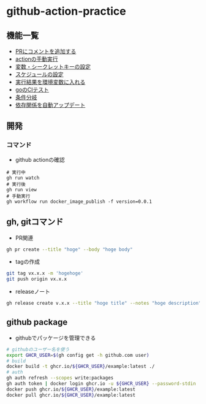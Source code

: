 # github-action-practice

## 機能一覧
- [PRにコメントを追加する](./.github/workflows/pr_comment.yml)
- [actionの手動実行](./.github/workflows/param.yml)
- [変数・シークレットキーの設定](./.github/workflows/variable.yml)
- [スケジュールの設定](./.github/workflows/schedule.yml)
- [実行結果を環境変数に入れる](./.github/workflows/result_output.yml)
- [goのCIテスト](./.github/workflows/go_test.yml)
- [条件分岐](./.github/workflows/if.yml)
- [依存関係を自動アップデート](./.github/dependabot.yml)

## 開発
### コマンド
- github actionの確認

```shell
# 実行中
gh run watch
# 実行後
gh run view
# 手動実行
gh workflow run docker_image_publish -f version=0.0.1
```

## gh, gitコマンド
- PR関連

```bash
gh pr create --title "hoge" --body "hoge body"
```

- tagの作成
```bash
git tag vx.x.x -m 'hogehoge'
git push origin vx.x.x
```

- releaseノート
```bash
gh release create v.x.x --title "hoge title" --notes "hoge description"
```


## github package
- githubでパッケージを管理できる
```bash
# githubのユーザー名を使う
export GHCR_USER=$(gh config get -h github.com user)
# build
docker build -t ghcr.io/${GHCR_USER}/example:latest ./
# auth
gh auth refresh --scopes write:packages
gh auth token | docker login ghcr.io -u ${GHCR_USER} --password-stdin
docker push ghcr.io/${GHCR_USER}/example:latest
docker pull ghcr.io/${GHCR_USER}/example:latest
```